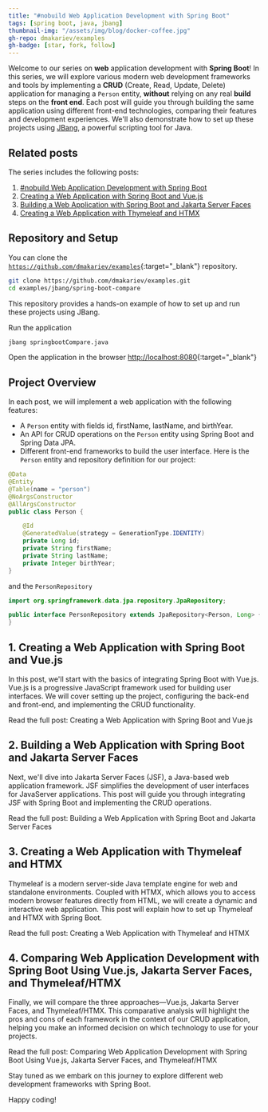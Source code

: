 ```yaml
---
title: "#nobuild Web Application Development with Spring Boot"
tags: [spring boot, java, jbang]
thumbnail-img: "/assets/img/blog/docker-coffee.jpg"
gh-repo: dmakariev/examples
gh-badge: [star, fork, follow]
---
```



Welcome to our series on **web** application development with **Spring Boot**! In this series, we will explore various modern web development frameworks and tools by implementing a **CRUD** (Create, Read, Update, Delete) application for managing a `Person` entity, **without** relying on any real **build** steps on the **front end**. Each post will guide you through building the same application using different front-end technologies, comparing their features and development experiences. We'll also demonstrate how to set up these projects using [JBang](https://www.jbang.dev/), a powerful scripting tool for Java.

## Related posts 
The series includes the following posts:

1. [#nobuild Web Application Development with Spring Boot](https://www.makariev.com/blog/nobuild-web-spring-boot/)
2. [Creating a Web Application with Spring Boot and Vue.js](https://www.makariev.com/blog/nobuild-web-spring-boot-vuejs/)
3. [Building a Web Application with Spring Boot and Jakarta Server Faces](https://www.makariev.com/blog/nobuild-web-spring-boot-faces/)
4. [Creating a Web Application with Thymeleaf and HTMX
](https://www.makariev.com/blog/nobuild-web-spring-boot-thymeleaf-htmx/)

## Repository and Setup

You can clone the [`https://github.com/dmakariev/examples`](https://github.com/dmakariev/examples){:target="_blank"} repository.
```bash
git clone https://github.com/dmakariev/examples.git
cd examples/jbang/spring-boot-compare
```
This repository provides a hands-on example of how to set up and run these projects using JBang.

Run the application
```bash
jbang springbootCompare.java
```
Open the application in the browser [http://localhost:8080](http://localhost:8080){:target="_blank"}

## Project Overview
In each post, we will implement a web application with the following features:

* A `Person` entity with fields id, firstName, lastName, and birthYear.
* An API for CRUD operations on the `Person` entity using Spring Boot and Spring Data JPA.
* Different front-end frameworks to build the user interface.
Here is the `Person` entity and repository definition for our project:

```java
@Data
@Entity
@Table(name = "person")
@NoArgsConstructor
@AllArgsConstructor
public class Person {

    @Id
    @GeneratedValue(strategy = GenerationType.IDENTITY)
    private Long id;
    private String firstName;
    private String lastName;
    private Integer birthYear;
}
```

and the `PersonRepository`

```java
import org.springframework.data.jpa.repository.JpaRepository;

public interface PersonRepository extends JpaRepository<Person, Long> {
}
```

## 1. Creating a Web Application with Spring Boot and Vue.js
In this post, we'll start with the basics of integrating Spring Boot with Vue.js. Vue.js is a progressive JavaScript framework used for building user interfaces. We will cover setting up the project, configuring the back-end and front-end, and implementing the CRUD functionality.

Read the full post: Creating a Web Application with Spring Boot and Vue.js

## 2. Building a Web Application with Spring Boot and Jakarta Server Faces
Next, we'll dive into Jakarta Server Faces (JSF), a Java-based web application framework. JSF simplifies the development of user interfaces for JavaServer applications. This post will guide you through integrating JSF with Spring Boot and implementing the CRUD operations.

Read the full post: Building a Web Application with Spring Boot and Jakarta Server Faces

## 3. Creating a Web Application with Thymeleaf and HTMX
Thymeleaf is a modern server-side Java template engine for web and standalone environments. Coupled with HTMX, which allows you to access modern browser features directly from HTML, we will create a dynamic and interactive web application. This post will explain how to set up Thymeleaf and HTMX with Spring Boot.

Read the full post: Creating a Web Application with Thymeleaf and HTMX

## 4. Comparing Web Application Development with Spring Boot Using Vue.js, Jakarta Server Faces, and Thymeleaf/HTMX
Finally, we will compare the three approaches—Vue.js, Jakarta Server Faces, and Thymeleaf/HTMX. This comparative analysis will highlight the pros and cons of each framework in the context of our CRUD application, helping you make an informed decision on which technology to use for your projects.

Read the full post: Comparing Web Application Development with Spring Boot Using Vue.js, Jakarta Server Faces, and Thymeleaf/HTMX

Stay tuned as we embark on this journey to explore different web development frameworks with Spring Boot. 

Happy coding!


